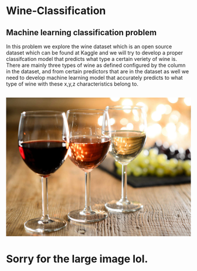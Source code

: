 # Wine-Classification
Machine learning classification problem 
---
In this problem we explore the wine dataset which is an open source dataset which can be found at Kaggle and we will try to develop a proper classifcation model that predicts what type a certain veriety of wine is. There are mainly three types of wine as defined configured by the <Name> column in the dataset, and from certain predictors that are in the dataset as well we need to develop machine learning model that accurately predicts to what type of wine with these x,y,z characteristics belong to. 

![Wine image](https://github.com/Mbazlami/Wine-Classification/blob/main/wine-types-istock.jpg)
---
# Sorry for the large image lol.


